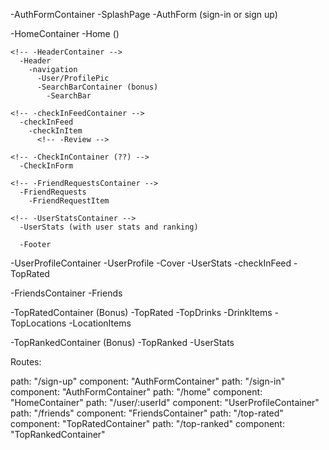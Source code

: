 -AuthFormContainer
  -SplashPage
  -AuthForm (sign-in or sign up)

-HomeContainer
  -Home   ()

    <!-- -HeaderContainer -->
      -Header
        -navigation
          -User/ProfilePic
          -SearchBarContainer (bonus)
            -SearchBar

    <!-- -checkInFeedContainer -->
      -checkInFeed
        -checkInItem
          <!-- -Review -->

    <!-- -CheckInContainer (??) -->
      -CheckInForm

    <!-- -FriendRequestsContainer -->
      -FriendRequests
        -FriendRequestItem

    <!-- -UserStatsContainer -->
      -UserStats (with user stats and ranking)

      -Footer


-UserProfileContainer
  -UserProfile
    -Cover
      -UserStats
    -checkInFeed
    -TopRated

-FriendsContainer
  -Friends

-TopRatedContainer (Bonus)
  -TopRated
    -TopDrinks
      -DrinkItems
    -TopLocations
      -LocationItems

-TopRankedContainer (Bonus)
  -TopRanked
  -UserStats





Routes:

path: "/sign-up"       component: "AuthFormContainer"
path: "/sign-in"       component: "AuthFormContainer"
path: "/home"          component: "HomeContainer"
path: "/user/:userId"  component: "UserProfileContainer"
path: "/friends"       component: "FriendsContainer"
path: "/top-rated"     component: "TopRatedContainer"
path: "/top-ranked"    component: "TopRankedContainer"  
